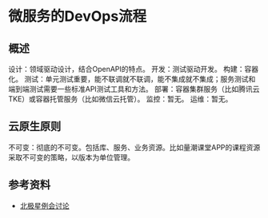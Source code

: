 # 微服务的DevOps流程

## 概述

设计：领域驱动设计，结合OpenAPI的特点。
开发：测试驱动开发。
构建：容器化。
测试：单元测试重要，能不联调就不联调，能不集成就不集成；服务测试和端到端测试需要一些标准API测试工具和方法。
部署：容器集群服务（比如腾讯云TKE）或容器托管服务（比如微信云托管）。
监控：暂无。
运维：暂无。

## 云原生原则

不可变：彻底的不可变。包括库、服务、业务资源。比如量潮课堂APP的课程资源采取不可变的策略，以版本为单位管理。

## 参考资料

- [北极星例会讨论](https://github.com/polarismesh/polaris/discussions/496)
